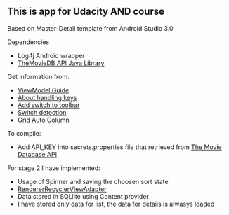 
## This is app for Udacity AND course


Based on Master-Detail template from Android Studio 3.0

Dependencies
  * Log4j Android wrapper
  * [TheMovieDB API Java Library](https://github.com/holgerbrandl/themoviedbapi)

Get information from:
  * [ViewModel Guide](https://developer.android.com/topic/libraries/architecture/guide.html)
  * [About handling keys](https://gist.github.com/curioustechizen/9f7d745f9f5f51355bd6)
  * [Add switch to toolbar](https://stackoverflow.com/questions/44514444/radio-button-style-in-menu-with-toolbar-not-working)
  * [Switch detection](https://stackoverflow.com/questions/11278507/android-widget-switch-on-off-event-listener)
  * [Grid Auto Column](https://stackoverflow.com/questions/26666143/recyclerview-gridlayoutmanager-how-to-auto-detect-span-count/30256880#comment62202844_30256880)

To compile:
  * Add API_KEY into secrets.properties file that retrieved from [The Movie Database API](https://developers.themoviedb.org)

For stage 2 I have implemented:
  * Usage of Spinner and saving the choosen sort state
  * [RendererRecyclerViewAdapter](https://github.com/vivchar/RendererRecyclerViewAdapter)
  * Data stored in SQLlite using Content provider
  * I have stored only data for list, the data for details is alwasys loaded
 
  